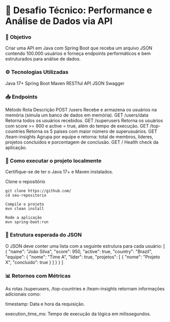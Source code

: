 # 🚀 Desafio Técnico: Performance e Análise de Dados via API

### 📌 Objetivo
Criar uma API em Java com Spring Boot que receba um arquivo JSON contendo 100.000 usuários e forneça endpoints performáticos e bem estruturados para análise de dados.

### ⚙️ Tecnologias Utilizadas
Java 17+
Spring Boot
Maven
RESTful API
JSON
Swagger

### 📥 Endpoints

Método	Rota	Descrição
POST	/users	Recebe e armazena os usuários na memória (simula um banco de dados em memória).
GET	/users/data	Retorna todos os usuários recebidos.
GET	/superusers	Retorna os usuários com score >= 900 e active = true, além do tempo de execução.
GET	/top-countries	Retorna os 5 países com maior número de superusuários.
GET	/team-insights	Agrupa por equipe e retorna: total de membros, líderes, projetos concluídos e porcentagem de conclusão.
GET	/	Health check da aplicação.

### 🧪 Como executar o projeto localmente
Certifique-se de ter o Java 17+ e Maven instalados.

Clone o repositório
```
git clone https://github.com/ 
cd seu-repositorio

Compile o projeto
mvn clean install

Rode a aplicação
mvn spring-boot:run
```
### 📄 Estrutura esperada do JSON
O JSON deve conter uma lista com a seguinte estrutura para cada usuário:
[
  {
    "name": "João Silva",
    "score": 950,
    "active": true,
    "country": "Brazil",
    "equipe": {
      "nome": "Time A",
      "lider": true,
      "projetos": [
        {
          "nome": "Projeto X",
          "concluido": true
        }
      ]
    }
  }
]

### 📊 Retornos com Métricas
As rotas /superusers, /top-countries e /team-insights retornam informações adicionais como:

timestamp: Data e hora da requisição.

execution_time_ms: Tempo de execução da lógica em milissegundos.
